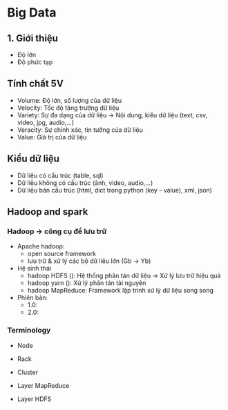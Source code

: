 # Big Data

## 1. Giới thiệu
- Độ lớn
- Độ phức tạp

## Tính chất 5V
- Volume: Độ lớn, số lượng của dữ liệu
- Velocity: Tốc độ tăng trưởng dữ liệu
- Variety: Sự đa dạng của dữ liệu -> Nội dung, kiểu dữ liệu (text, csv, video, jpg, audio,...)
- Veracity: Sự chính xác, tin tưởng của dữ liệu
- Value: Giá trị của dữ liệu

## Kiểu dữ liệu
- Dữ liệu có cấu trúc (table, sql)
- Dữ liệu không có cấu trúc (ảnh, video, audio,...)
- Dữ liệu bán cấu trúc (html, dict trong python (key - value), xml, json)

## Hadoop and spark
### Hadoop -> công cụ để lưu trữ
- Apache hadoop:
    - open source framework
    - lưu trữ & xử lý các bộ dữ liệu lớn (Gb -> Yb)
- Hệ sinh thái
    - hadoop HDFS (): Hệ thống phân tán dữ liệu -> Xử lý lưu trữ hiệu quả
    - hadoop yarn (): Xử lý phân tán tài nguyên
    - hadoop MapReduce: Framework lập trình xử lý dữ liệu song song
- Phiên bản:
    - 1.0: 
    - 2.0: 

### Terminology
- Node
- Rack
- Cluster

- Layer MapReduce
- Layer HDFS


